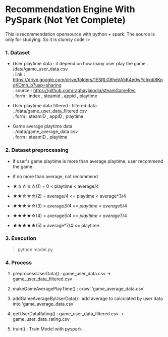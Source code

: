 # Recommendation Engine With PySpark (Not Yet Complete)

This is recommendation opensource with python + spark. The source is only for studying. So it is clumsy code :>


### 1. Dataset

- User playtime data : it depend on how many user play the game 
. /data/game_user_data.csv  
. link : https://drive.google.com/drive/folders/1ESRLG9heVA5K4e0wYchkdi8KpqKOmh_b?usp=sharing  
. source : https://github.com/raghavjajodia/steamGameRec  
. form : index , steamid , appid , playtime

- User playtime data filtered : filtered data  
. /data/game_user_data_filtered.csv  
. form : steamID , appID , playtime  

- Game average playtime data  
. /data/game_average_data.csv  
. form : steamID , playtime



### 2. Dataset preprocessing

- if user's game playtime is more than average playtime, user recommend the game. 
- if no more than average, not recommend


- ★☆☆☆☆(1) = 0 < playtime < average/4
- ★★☆☆☆(2) = average/4 <= playtime < average*3/4 
- ★★★☆☆(3) = average*3/4 <= playtime < average*5/4
- ★★★★☆(4) = average*5/4 <= playtime < average*7/4
- ★★★★★(5) = average*7/4 <= playtime



### 3. Execution

> python model.py


### 4. Process

1. preprocessUserData() : game_user_data.csv -> game_user_data_filtered.csv
2. makeGameAveragePlayTime() : crawl 'game_average_data.csv'  
3. addGameAverageByUserData() : add average to calculated by user data into 'game_average_data.csv' 


3. getUserDataRating() : game_user_data_filtered.csv -> game_user_data_rating.csv
4. train() : Train Model with pyspark

